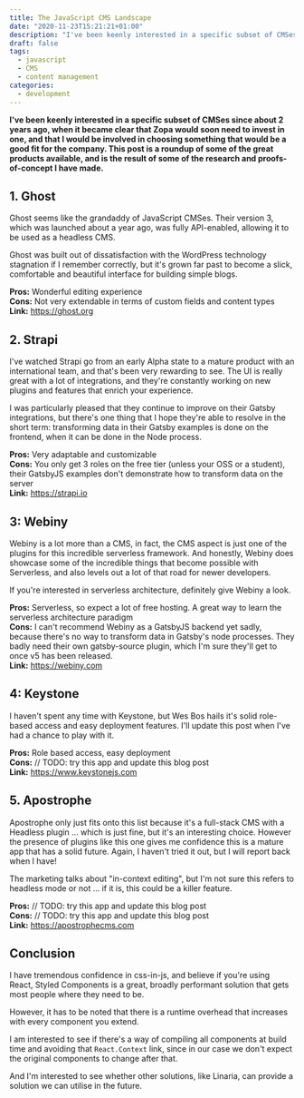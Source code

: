 ```yaml
---
title: The JavaScript CMS Landscape
date: "2020-11-23T15:21:21+01:00"
description: "I've been keenly interested in a specific subset of CMSes since about 2 years ago, when it became clear that Zopa would soon need to invest in one, and that I would be involved in choosing something that would be a good fit for the company. This post is a roundup of some of the great products available, and is the result of some of the research and proofs-of-concept I have made."
draft: false
tags:
  - javascript
  - CMS
  - content management
categories:
  - development
---
```


**I've been keenly interested in a specific subset of CMSes since about 2 years ago, when it became clear that Zopa would soon need to invest in one, and that I would be involved in choosing something that would be a good fit for the company. This post is a roundup of some of the great products available, and is the result of some of the research and proofs-of-concept I have made.**

## 1. Ghost

Ghost seems like the grandaddy of JavaScript CMSes. Their version 3, which was launched about a year ago, was fully API-enabled, allowing it to be used as a headless CMS.

Ghost was built out of dissatisfaction with the WordPress technology stagnation if I remember correctly, but it's grown far past to become a slick, comfortable and beautiful interface for building simple blogs.

**Pros:** Wonderful editing experience  
**Cons:** Not very extendable in terms of custom fields and content types  
**Link:** https://ghost.org

## 2. Strapi

I've watched Strapi go from an early Alpha state to a mature product with an international team, and that's been very rewarding to see. The UI is really great with a lot of integrations, and they're constantly working on new plugins and features that enrich your experience.

I was particularly pleased that they continue to improve on their Gatsby integrations, but there's one thing that I hope they're able to resolve in the short term: transforming data in their Gatsby examples is done on the frontend, when it can be done in the Node process.

**Pros:** Very adaptable and customizable  
**Cons:** You only get 3 roles on the free tier (unless your OSS or a student), their GatsbyJS examples don't demonstrate how to transform data on the server  
**Link:** https://strapi.io

## 3: Webiny

Webiny is a lot more than a CMS, in fact, the CMS aspect is just one of the plugins for this incredible serverless framework. And honestly, Webiny does showcase some of the incredible things that become possible with Serverless, and also levels out a lot of that road for newer developers.

If you're interested in serverless architecture, definitely give Webiny a look.

**Pros:** Serverless, so expect a lot of free hosting. A great way to learn the serverless architecture paradigm  
**Cons:** I can't recommend Webiny as a GatsbyJS backend yet sadly, because there's no way to transform data in Gatsby's node processes. They badly need their own gatsby-source plugin, which I'm sure they'll get to once v5 has been released.  
**Link:** https://webiny.com

## 4: Keystone

I haven't spent any time with Keystone, but Wes Bos hails it's solid role-based access and easy deployment features. I'll update this post when I've had a chance to play with it.

**Pros:** Role based access, easy deployment  
**Cons:** // TODO: try this app and update this blog post  
**Link:** https://www.keystonejs.com

## 5. Apostrophe

Apostrophe only just fits onto this list because it's a full-stack CMS with a Headless plugin ... which is just fine, but it's an interesting choice. However the presence of plugins like this one gives me confidence this is a mature app that has a solid future. Again, I haven't tried it out, but I will report back when I have!

The marketing talks about "in-context editing", but I'm not sure this refers to headless mode or not ... if it is, this could be a killer feature.

**Pros:** // TODO: try this app and update this blog post  
**Cons:** // TODO: try this app and update this blog post  
**Link:**
https://apostrophecms.com

## Conclusion

I have tremendous confidence in css-in-js, and believe if you're using React, Styled Components is a great, broadly performant solution that gets most people where they need to be.

However, it has to be noted that there is a runtime overhead that increases with every component you extend.

I am interested to see if there's a way of compiling all components at build time and avoiding that `React.Context` link, since in our case we don't expect the original components to change after that.

And I'm interested to see whether other solutions, like Linaria, can provide a solution we can utilise in the future.
